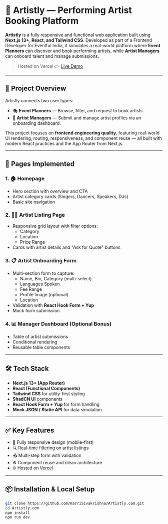 # 🎨 Artistly — Performing Artist Booking Platform

**Artistly** is a fully responsive and functional web application built using **Next.js 13+, React, and Tailwind CSS**. Developed as part of a Frontend Developer  for Eventful India, it simulates a real-world platform where **Event Planners** can discover and book performing artists, while **Artist Managers** can onboard talent and manage submissions.

> Hosted on Vercel 👉 [Live Demo](https://artistly-com-nine.vercel.app/)

---

## 🚀 Project Overview

Artistly connects two user types:
- 🎭 **Event Planners** — Browse, filter, and request to book artists.
- 🎤 **Artist Managers** — Submit and manage artist profiles via an onboarding dashboard.

This project focuses on **frontend engineering quality**, featuring real-world UI rendering, routing, responsiveness, and component reuse — all built with modern React practices and the App Router from Next.js.

---

## 📄 Pages Implemented

### 1. 🏠 Homepage
- Hero section with overview and CTA
- Artist category cards (Singers, Dancers, Speakers, DJs)
- Basic site navigation

### 2. 🧑‍🎤 Artist Listing Page
- Responsive grid layout with filter options:
  - Category
  - Location
  - Price Range
- Cards with artist details and "Ask for Quote" buttons

### 3. 📋 Artist Onboarding Form
- Multi-section form to capture:
  - Name, Bio, Category (multi-select)
  - Languages Spoken
  - Fee Range
  - Profile Image (optional)
  - Location
- Validation with **React Hook Form + Yup**
- Mock form submission

### 4. 📊 Manager Dashboard (Optional Bonus)
- Table of artist submissions
- Conditional rendering
- Reusable table components

---

## 🛠️ Tech Stack

- **Next.js 13+ (App Router)**
- **React (Functional Components)**
- **Tailwind CSS** for utility-first styling
- **ShadCN UI** components
- **React Hook Form + Yup** for form handling
- **Mock JSON / Static API** for data simulation

---

## ✅ Key Features

- 📱 Fully responsive design (mobile-first)
- 🔍 Real-time filtering on artist listings
- 📤 Multi-step form with validation
- ⚙️ Component reuse and clean architecture
- 🌐 Hosted on [Vercel](https://vercel.com)

---

## 📦 Installation & Local Setup

```bash
git clone https://github.com/KarriSivakrishna/Artistly.com.git
cd Artistly.com
npm install
npm run dev

